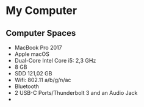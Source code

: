 # My Computer
## Computer Spaces
* MacBook Pro 2017
* Apple macOS
* Dual-Core Intel Core i5: 2,3 GHz
* 8 GB
* SDD 121,02 GB
* Wifi: 802.11 a/b/g/n/ac
* Bluetooth
* 2 USB-C Ports/Thunderbolt 3 and an Audio Jack
* 
